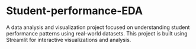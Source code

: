 # Student-performance-EDA
A data analysis and visualization project focused on understanding student performance patterns using real-world datasets. This project is built using Streamlit for interactive visualizations and analysis.
